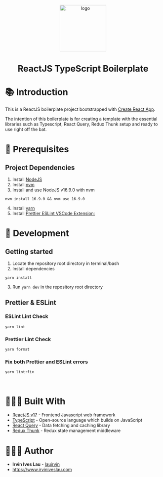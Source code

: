 <p align="center">
  <a href="https://github.com/lauirvin/reactjs-typescript-boilerplate">
    <img alt="logo" src="https://upload.wikimedia.org/wikipedia/commons/a/a7/React-icon.svg" width="150" />
  </a>
</p>
<h1 align="center">
  ReactJS TypeScript Boilerplate
</h1>

# 📚 Introduction

This is a ReactJS boilerplate project bootstrapped with [Create React App](https://github.com/facebook/create-react-app).

The intention of this boilerplate is for creating a template with the essential libraries such as Typescript, React Query, Redux Thunk setup and ready to use right off the bat.

# 🧰 Prerequisites

## Project Dependencies

1. Install [NodeJS](https://nodejs.org/en/)
2. Install [nvm](https://github.com/nvm-sh/nvm)
3. Install and use NodeJS v16.9.0 with nvm

```
nvm install 16.9.0 && nvm use 16.9.0
```

4. Install [yarn](https://classic.yarnpkg.com/en/)
5. Install [Prettier ESLint VSCode Extension:](https://marketplace.visualstudio.com/items?itemName=rvest.vs-code-prettier-eslint)

# 🚀 Development

## Getting started

1. Locate the repository root directory in terminal/bash
2. Install dependencies

```
yarn install
```

3. Run `yarn dev` in the repository root directory

## Prettier & ESLint

### ESLint Lint Check

```
yarn lint
```

### Prettier Lint Check

```
yarn format
```

### Fix both Prettier and ESLint errors

```
yarn lint:fix
```

<br/>

# 👷🏻‍♂️ Built With

- [ReactJS v17](https://reactjs.org/) - Frontend Javascript web framework
- [TypeScript](https://www.typescriptlang.org/) - Open-source language which builds on JavaScript
- [React Query](https://react-query.tanstack.com/) - Data fetching and caching library
- [Redux Thunk](https://github.com/reduxjs/redux-thunk) - Redux state management middleware

# 👨🏻‍🎨 Author

- **Irvin Ives Lau** - [lauirvin](https://github.com/lauirvin)
- https://www.irviniveslau.com

